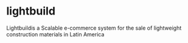 # lightbuild
Lightbuildis a Scalable e-commerce system for the sale of lightweight construction materials in Latin America
